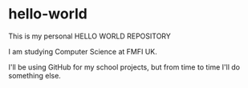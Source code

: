 # hello-world
This is my personal HELLO WORLD REPOSITORY

I am studying Computer Science at FMFI UK.

I'll be using GitHub for my school projects, but from time to time I'll do something else.
